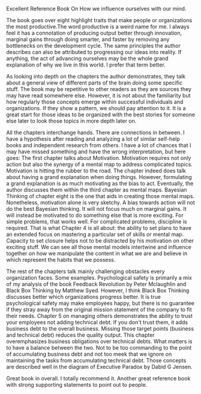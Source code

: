 Excellent Reference Book On How we influence ourselves with our mind.

The book goes over eight highlight traits that make people or organizations the most productive.The word productive is a weird name for me. I always feel it has a connotation of producing output better through innovation, marginal gains through doing smarter, and faster by removing any bottlenecks on the development cycle. The same principles the author describes can also be attributed to progressing our ideas into reality. If anything, the act of advancing ourselves may be the whole grand explanation of why we live in this world. I prefer that term better.

As looking into depth on the chapters the author demonstrates, they talk about a general view of different parts of the brain doing some specific stuff. The book may be repetitive to other readers as they are sources they may have read somewhere else. However, it is not about the familiarity but how regularly those concepts emerge within successful individuals and organizations. If they show a pattern, we should pay attention to it. It is a great start for those ideas to be organized with the best stories for someone else later to look those topics in more depth later on.

All the chapters interchange hands. There are connections in between. I have a hypothesis after reading and analyzing a lot of similar self-help books and independent research from others. I have a lot of chances that I may have missed something and have the wrong interpretation, but here goes: The first chapter talks about Motivation. Motivation requires not only action but also the synergy of a mental map to address complicated topics. Motivation is hitting the rubber to the road. The chapter indeed does talk about having a grand explanation when doing things. However, formulating a grand explanation is as much motivating as the bias to act. Eventually, the author discusses them within the third chapter as mental maps. Bayesian Thinking of chapter eight is the one that aids in creating those mental maps. Nonetheless, motivation alone is very sketchy. A bias towards action will not do the best Bayesian thinking. It will not focus much on marginal gains. It will instead be motivated to do something else that is more exciting. For simple problems, that works well. For complicated problems, discipline is required. That is what Chapter 4 is all about: the ability to set plans to have an extended focus on mastering a particular set of skills or mental map. Capacity to set closure helps not to be distracted by his motivation on other exciting stuff. We can see all those mental models intertwine and influence together on how we manipulate the content in what we are and believe in which represent the habits that we possess.

The rest of the chapters talk mainly challenging obstacles every organization faces. Some examples. Psychological safety is primarily a mix of my analysis of the book Feedback Revolution by Peter Mclaughlin and Black Box Thinking by Matthew Syed. However, I think Black Box Thinking discusses better which organizations progress better. It is true psychological safety may make employees happy, but there is no guarantee if they stray away from the original mission statement of the company to fit their needs. Chapter 5 on managing others demonstrates the ability to trust your employees not adding technical debt. If you don't trust them, it adds business debt to the overall business. Missing those target points (business and technical debt) reduces the quality output. This chapter overemphasizes business obligations over technical debts. What matters is to have a balance between the two. Not to be too commanding to the point of accumulating business debt and not too meek that we ignore on maintaining the tasks from accumulating technical debt. Those concepts are described well in the diagram of Executive Paradox by Dabid G Jensen.

Great book in overall. I totally recommend it. Another great reference book with strong supporting statements to point out to people.
